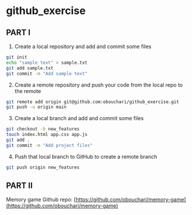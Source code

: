# github_exercise

## PART I

1. Create a local repository and add and commit some files

  ```bash
  git init
  echo "sample text" > sample.txt
  git add sample.txt
  git commit -m "Add sample text"
  ```

2. Create a remote repository and push your code from the local repo to the remote

  ```bash
  git remote add origin git@github.com:obouchari/github_exercise.git
  git push -u origin main
  ```

3. Create a local branch and add and commit some files

  ```bash
  git checkout -b new_features
  touch index.html app.css app.js
  git add .
  git commit -m "Add project files"
  ```

4. Push that local branch to GitHub to create a remote branch

  ```bash
  git push origin new_features
  ```


## PART II

Memory game Github repo:
[https://github.com/obouchari/memory-game](https://github.com/obouchari/memory-game)